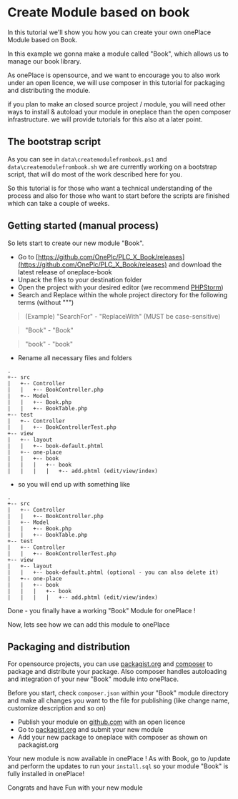 # Create Module based on book

In this tutorial we'll show you how you can create your 
own onePlace Module based on Book.

In this example we gonna make a module called "Book",
which allows us to manage our book library.

As onePlace is opensource, and we want to encourage you to 
also work under an open licence, we will use composer in this
tutorial for packaging and distributing the module. 

if you plan to make an closed source project / module, you will
need other ways to install & autoload your module in oneplace than
the open composer infrastructure. we will provide tutorials for this
also at a later point.

## The bootstrap script

As you can see in `data\createmodulefrombook.ps1` and `data\createmodulefrombook.sh` we are
currently working on a bootstrap script, that will do most of the work
described here for you. 

So this tutorial is for those who want a technical understanding of the process
and also for those who want to start before the scripts are finished which can
take a couple of weeks.

## Getting started (manual process)

So lets start to create our new module "Book".

* Go to [https://github.com/OnePlc/PLC_X_Book/releases](https://github.com/OnePlc/PLC_X_Book/releases) and download the latest release of oneplace-book
* Unpack the files to your destination folder
* Open the project with your desired editor (we recommend [PHPStorm](https://www.jetbrains.com/phpstorm/))
* Search and Replace within the whole project directory for the following terms (without """)

> (Example) "SearchFor" - "ReplaceWith" (MUST be case-sensitive)

> "Book" - "Book"

> "book" - "book"

* Rename all necessary files and folders
```
.
+-- src
|   +-- Controller
|   |   +-- BookController.php
|   +-- Model
|   |   +-- Book.php
|   |   +-- BookTable.php
+-- test
|   +-- Controller
|   |   +-- BookControllerTest.php
+-- view
|   +-- layout
|   |   +-- book-default.phtml
|   +-- one-place
|   |   +-- book
|   |   |   +-- book
|   |   |   |   +-- add.phtml (edit/view/index)
```
* so you will end up with something like
```
.
+-- src
|   +-- Controller
|   |   +-- BookController.php
|   +-- Model
|   |   +-- Book.php
|   |   +-- BookTable.php
+-- test
|   +-- Controller
|   |   +-- BookControllerTest.php
+-- view
|   +-- layout
|   |   +-- book-default.phtml (optional - you can also delete it)
|   +-- one-place
|   |   +-- book
|   |   |   +-- book
|   |   |   |   +-- add.phtml (edit/view/index)

```

Done - you finally have a working "Book" Module for onePlace !

Now, lets see how we can add this module to onePlace

## Packaging and distribution

For opensource projects, you can use [packagist.org](https://packagist.org) and [composer](https://getcomposer.org)
to package and distribute your package. Also composer handles autoloading and integration
of your new "Book" module into onePlace.

Before you start, check `composer.json` within your "Book" module directory and 
make all changes you want to the file for publishing (like change name, customize description and so on)

* Publish your module on [github.com](https://github.com) with an open licence
* Go to [packagist.org](https://packagist.org) and submit your new module
* Add your new package to oneplace with composer as shown on packagist.org

Your new module is now available in onePlace ! As with Book, go to /update and perform
the updates to run your `install.sql` so your module "Book" is fully installed in onePlace!

Congrats and have Fun with your new module